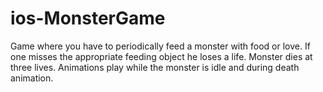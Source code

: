 # ios-MonsterGame

Game where you have to periodically feed a monster with food or love. If one misses the appropriate feeding object he loses a life. Monster dies at three lives. Animations play while the monster is idle and during death animation.
